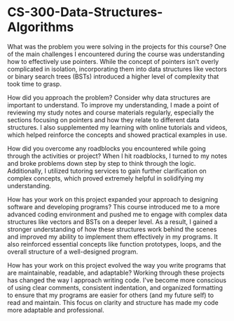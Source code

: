 # CS-300-Data-Structures-Algorithms

 What was the problem you were solving in the projects for this course?
    One of the main challenges I encountered during the course was understanding how to effectively use pointers. While the concept of pointers isn't overly complicated in isolation,       incorporating them into data structures like vectors or binary search trees (BSTs) introduced a higher level of complexity that took time to grasp.
    
 How did you approach the problem? Consider why data structures are important to understand.
   To improve my understanding, I made a point of reviewing my study notes and course materials regularly, especially the sections focusing on pointers and how they relate to different data structures. I also supplemented my learning with online tutorials and videos, which helped reinforce the concepts and showed practical examples in use.
   
 How did you overcome any roadblocks you encountered while going through the activities or project?
   When I hit roadblocks, I turned to my notes and broke problems down step by step to think through the logic. Additionally, I utilized tutoring services to gain further clarification on complex concepts, which proved extremely helpful in solidifying my understanding.
   
 How has your work on this project expanded your approach to designing software and developing programs?
   This course introduced me to a more advanced coding environment and pushed me to engage with complex data structures like vectors and BSTs on a deeper level. As a result, I gained a stronger understanding of how these structures work behind the scenes and improved my ability to implement them effectively in my programs. It also reinforced essential concepts like function prototypes, loops, and the overall structure of a well-designed program.
   
 How has your work on this project evolved the way you write programs that are maintainable, readable, and adaptable?
  Working through these projects has changed the way I approach writing code. I've become more conscious of using clear comments, consistent indentation, and organized formatting to ensure that my programs are easier for others (and my future self) to read and maintain. This focus on clarity and structure has made my code more adaptable and professional.
